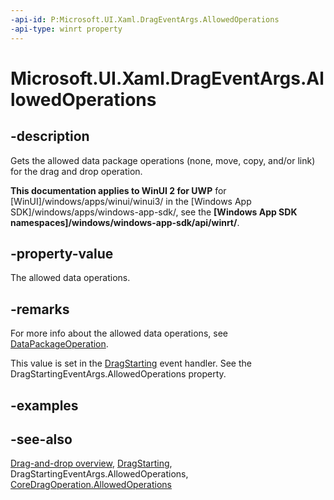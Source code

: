 ```yaml
---
-api-id: P:Microsoft.UI.Xaml.DragEventArgs.AllowedOperations
-api-type: winrt property
---
```


<!-- Property syntax
public Windows.ApplicationModel.DataTransfer.DataPackageOperation AllowedOperations { get; }
-->

# Microsoft.UI.Xaml.DragEventArgs.AllowedOperations

## -description
Gets the allowed data package operations (none, move, copy, and/or link) for the drag and drop operation.

**This documentation applies to WinUI 2 for UWP** for [WinUI]/windows/apps/winui/winui3/ in the [Windows App SDK]/windows/apps/windows-app-sdk/, see the **[Windows App SDK namespaces]/windows/windows-app-sdk/api/winrt/**.

## -property-value
The allowed data operations.

## -remarks
For more info about the allowed data operations, see [DataPackageOperation](/uwp/api/windows.applicationmodel.datatransfer.datapackageoperation).

This value is set in the [DragStarting](uielement_dragstarting.md) event handler. See the DragStartingEventArgs.AllowedOperations property.

## -examples

## -see-also
[Drag-and-drop overview](/windows/apps/design/input/drag-and-drop), [DragStarting](uielement_dragstarting.md), DragStartingEventArgs.AllowedOperations, [CoreDragOperation.AllowedOperations](/uwp/api/windows.applicationmodel.datatransfer.dragdrop.core.coredragoperation.allowedoperations)
